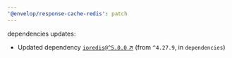 ```yaml
---
'@envelop/response-cache-redis': patch
---
```


dependencies updates:

- Updated dependency [`ioredis@^5.0.0` ↗︎](https://www.npmjs.com/package/ioredis/v/5.0.0) (from
  `^4.27.9`, in `dependencies`)
